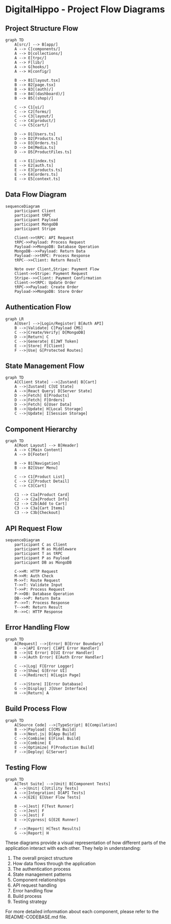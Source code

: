 # DigitalHippo - Project Flow Diagrams

## Project Structure Flow

```mermaid
graph TD
    A[src/] --> B[app/]
    A --> C[components/]
    A --> D[collections/]
    A --> E[trpc/]
    A --> F[lib/]
    A --> G[hooks/]
    A --> H[config/]

    B --> B1[layout.tsx]
    B --> B2[page.tsx]
    B --> B3[(auth)/]
    B --> B4[(dashboard)/]
    B --> B5[(shop)/]

    C --> C1[ui/]
    C --> C2[forms/]
    C --> C3[layout/]
    C --> C4[product/]
    C --> C5[cart/]

    D --> D1[Users.ts]
    D --> D2[Products.ts]
    D --> D3[Orders.ts]
    D --> D4[Media.ts]
    D --> D5[ProductFiles.ts]

    E --> E1[index.ts]
    E --> E2[auth.ts]
    E --> E3[products.ts]
    E --> E4[orders.ts]
    E --> E5[context.ts]
```

## Data Flow Diagram

```mermaid
sequenceDiagram
    participant Client
    participant tRPC
    participant Payload
    participant MongoDB
    participant Stripe

    Client->>tRPC: API Request
    tRPC->>Payload: Process Request
    Payload->>MongoDB: Database Operation
    MongoDB-->>Payload: Return Data
    Payload-->>tRPC: Process Response
    tRPC-->>Client: Return Result

    Note over Client,Stripe: Payment Flow
    Client->>Stripe: Payment Request
    Stripe-->>Client: Payment Confirmation
    Client->>tRPC: Update Order
    tRPC->>Payload: Create Order
    Payload->>MongoDB: Store Order
```

## Authentication Flow

```mermaid
graph LR
    A[User] -->|Login/Register| B[Auth API]
    B -->|Validate| C[Payload CMS]
    C -->|Create/Verify| D[MongoDB]
    D -->|Return| C
    C -->|Generate| E[JWT Token]
    E -->|Store| F[Client]
    F -->|Use| G[Protected Routes]
```

## State Management Flow

```mermaid
graph TD
    A[Client State] -->|Zustand| B[Cart]
    A -->|Zustand| C[UI State]
    A -->|React Query| D[Server State]
    D -->|Fetch| E[Products]
    D -->|Fetch| F[Orders]
    D -->|Fetch| G[User Data]
    B -->|Update| H[Local Storage]
    C -->|Update| I[Session Storage]
```

## Component Hierarchy

```mermaid
graph TD
    A[Root Layout] --> B[Header]
    A --> C[Main Content]
    A --> D[Footer]
    
    B --> B1[Navigation]
    B --> B2[User Menu]
    
    C --> C1[Product List]
    C --> C2[Product Detail]
    C --> C3[Cart]
    
    C1 --> C1a[Product Card]
    C2 --> C2a[Product Info]
    C2 --> C2b[Add to Cart]
    C3 --> C3a[Cart Items]
    C3 --> C3b[Checkout]
```

## API Request Flow

```mermaid
sequenceDiagram
    participant C as Client
    participant M as Middleware
    participant T as tRPC
    participant P as Payload
    participant DB as MongoDB

    C->>M: HTTP Request
    M->>M: Auth Check
    M->>T: Route Request
    T->>T: Validate Input
    T->>P: Process Request
    P->>DB: Database Operation
    DB-->>P: Return Data
    P-->>T: Process Response
    T-->>M: Return Result
    M-->>C: HTTP Response
```

## Error Handling Flow

```mermaid
graph TD
    A[Request] -->|Error| B[Error Boundary]
    B -->|API Error| C[API Error Handler]
    B -->|UI Error| D[UI Error Handler]
    B -->|Auth Error| E[Auth Error Handler]
    
    C -->|Log| F[Error Logger]
    D -->|Show| G[Error UI]
    E -->|Redirect| H[Login Page]
    
    F -->|Store| I[Error Database]
    G -->|Display| J[User Interface]
    H -->|Return| A
```

## Build Process Flow

```mermaid
graph TD
    A[Source Code] -->|TypeScript| B[Compilation]
    B -->|Payload| C[CMS Build]
    B -->|Next.js| D[App Build]
    C -->|Combine| E[Final Build]
    D -->|Combine| E
    E -->|Optimize| F[Production Build]
    F -->|Deploy| G[Server]
```

## Testing Flow

```mermaid
graph TD
    A[Test Suite] -->|Unit| B[Component Tests]
    A -->|Unit| C[Utility Tests]
    A -->|Integration| D[API Tests]
    A -->|E2E| E[User Flow Tests]
    
    B -->|Jest| F[Test Runner]
    C -->|Jest| F
    D -->|Jest| F
    E -->|Cypress| G[E2E Runner]
    
    F -->|Report| H[Test Results]
    G -->|Report| H
```

These diagrams provide a visual representation of how different parts of the application interact with each other. They help in understanding:

1. The overall project structure
2. How data flows through the application
3. The authentication process
4. State management patterns
5. Component relationships
6. API request handling
7. Error handling flow
8. Build process
9. Testing strategy

For more detailed information about each component, please refer to the README-CODEBASE.md file. 